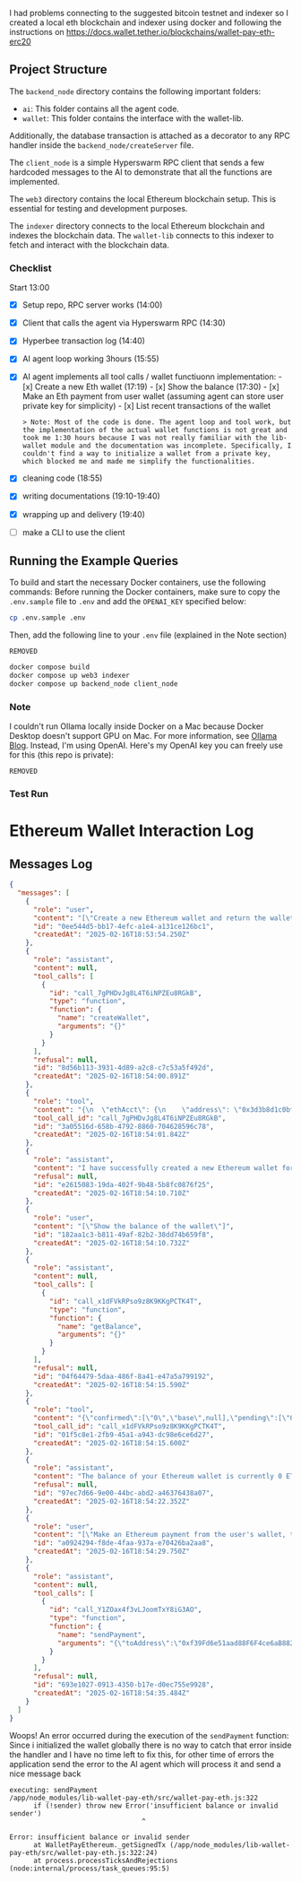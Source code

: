 I had problems connecting to the suggested bitcoin testnet and indexer so I created a local eth blockchain and indexer using docker and following the instructions on https://docs.wallet.tether.io/blockchains/wallet-pay-eth-erc20

## Project Structure

The `backend_node` directory contains the following important folders:

- `ai`: This folder contains all the agent code.
- `wallet`: This folder contains the interface with the wallet-lib.

Additionally, the database transaction is attached as a decorator to any RPC handler inside the `backend_node/createServer` file.

The `client_node` is a simple Hyperswarm RPC client that sends a few hardcoded messages to the AI to demonstrate that all the functions are implemented.

The `web3` directory contains the local Ethereum blockchain setup. This is essential for testing and development purposes.

The `indexer` directory connects to the local Ethereum blockchain and indexes the blockchain data. The `wallet-lib` connects to this indexer to fetch and interact with the blockchain data.

### Checklist

Start 13:00

- [x] Setup repo, RPC server works (14:00)
- [x] Client that calls the agent via Hyperswarm RPC (14:30)
- [x] Hyperbee transaction log (14:40)
- [x] AI agent loop working 3hours (15:55)
- [x] AI agent implements all tool calls / wallet functiuonn implementation:
      - [x] Create a new Eth wallet (17:19)
      - [x] Show the balance (17:30)
      - [x] Make an Eth payment from user wallet (assuming agent can store user private key for simplicity)
      - [x] List recent transactions of the wallet

      > Note: Most of the code is done. The agent loop and tool work, but the implementation of the actual wallet functions is not great and took me 1:30 hours because I was not really familiar with the lib-wallet module and the documentation was incomplete. Specifically, I couldn't find a way to initialize a wallet from a private key, which blocked me and made me simplify the functionalities.
- [x] cleaning code (18:55)
- [x] writing documentations (19:10-19:40)
- [x] wrapping up and delivery (19:40)

- [ ] make a CLI to use the client

## Running the Example Queries

To build and start the necessary Docker containers, use the following commands:
Before running the Docker containers, make sure to copy the `.env.sample` file to `.env` and add the `OPENAI_KEY` specified below:

```sh
cp .env.sample .env
```

Then, add the following line to your `.env` file (explained in the Note section)

```
REMOVED
```

```sh
docker compose build
docker compose up web3 indexer
docker compose up backend_node client_node
```

### Note

I couldn't run Ollama locally inside Docker on a Mac because Docker Desktop doesn't support GPU on Mac. For more information, see [Ollama Blog](https://ollama.com/blog/ollama-is-now-available-as-an-official-docker-image).
Instead, I'm using OpenAI. Here's my OpenAI key you can freely use for this (this repo is private):

```
REMOVED
```

### Test Run

# Ethereum Wallet Interaction Log

## Messages Log

```json
{
  "messages": [
    {
      "role": "user",
      "content": "[\"Create a new Ethereum wallet and return the wallet info\"]",
      "id": "0ee544d5-bb17-4efc-a1e4-a131ce126bc1",
      "createdAt": "2025-02-16T18:53:54.250Z"
    },
    {
      "role": "assistant",
      "content": null,
      "tool_calls": [
        {
          "id": "call_7gPHDvJg8L4T6iNPZEu8RGkB",
          "type": "function",
          "function": {
            "name": "createWallet",
            "arguments": "{}"
          }
        }
      ],
      "refusal": null,
      "id": "8d56b113-3931-4d89-a2c8-c7c53a5f492d",
      "createdAt": "2025-02-16T18:54:00.891Z"
    },
    {
      "role": "tool",
      "content": "{\n  \"ethAcct\": {\n    \"address\": \"0x3d3b8d1c0bfc8279eeba8efa5de66e4407da2594\",\n    \"publicKey\": \"0xbfa3deb373e1a4d5fbff5e4ab980ae1aa57b6a8e2a1021792d6c8553ec27a6b78ad46e157d7663dad6c87d8a62efc5f5ab2906490384046a10027d2e0294e5c7\",\n    \"privateKey\": \"0xee99923536c9f6ff0eb3e89f56a350dfe17fb541be88ae7585b2cd7a9bac560f\",\n    \"path\": \"m/44'/60'/0'/0/14\"\n  }\n}",
      "tool_call_id": "call_7gPHDvJg8L4T6iNPZEu8RGkB",
      "id": "3a05516d-658b-4792-8860-704628596c78",
      "createdAt": "2025-02-16T18:54:01.842Z"
    },
    {
      "role": "assistant",
      "content": "I have successfully created a new Ethereum wallet for you. Here is the wallet information:\n\n- Address: 0x3d3b8d1c0bfc8279eeba8efa5de66e4407da2594\n- Public Key: 0xbfa3deb373e1a4d5fbff5e4ab980ae1aa57b6a8e2a1021792d6c8553ec27a6b78ad46e157d7663dad6c87d8a62efc5f5ab2906490384046a10027d2e0294e5c7\n- Private Key: 0xee99923536c9f6ff0eb3e89f56a350dfe17fb541be88ae7585b2cd7a9bac560f\n- Path: m/44'/60'/0'/0/14\n\nLet me know if you need any further assistance with your new wallet.",
      "refusal": null,
      "id": "e2615083-19da-402f-9b48-5b8fc0876f25",
      "createdAt": "2025-02-16T18:54:10.710Z"
    },
    {
      "role": "user",
      "content": "[\"Show the balance of the wallet\"]",
      "id": "182aa1c3-b811-49af-82b2-38dd74b659f8",
      "createdAt": "2025-02-16T18:54:10.732Z"
    },
    {
      "role": "assistant",
      "content": null,
      "tool_calls": [
        {
          "id": "call_x1dFVkRPso9z8K9KKgPCTK4T",
          "type": "function",
          "function": {
            "name": "getBalance",
            "arguments": "{}"
          }
        }
      ],
      "refusal": null,
      "id": "04f64479-5daa-486f-8a41-e47a5a799192",
      "createdAt": "2025-02-16T18:54:15.590Z"
    },
    {
      "role": "tool",
      "content": "{\"confirmed\":[\"0\",\"base\",null],\"pending\":[\"0\",\"main\",null],\"mempool\":[\"0\",\"main\",null],\"consolidated\":[\"0\",\"base\",null]}",
      "tool_call_id": "call_x1dFVkRPso9z8K9KKgPCTK4T",
      "id": "01f5c8e1-2fb9-45a1-a943-dc98e6ce6d27",
      "createdAt": "2025-02-16T18:54:15.600Z"
    },
    {
      "role": "assistant",
      "content": "The balance of your Ethereum wallet is currently 0 ETH. If you have any other requests or need assistance with anything else, feel free to let me know.",
      "refusal": null,
      "id": "97ec7d66-9e00-44bc-abd2-a46376438a07",
      "createdAt": "2025-02-16T18:54:22.352Z"
    },
    {
      "role": "user",
      "content": "[\"Make an Ethereum payment from the user's wallet, to 0xf39Fd6e51aad88F6F4ce6aB8827279cffFb92266 of amount 1 ETH\"]",
      "id": "a0924294-f8de-4faa-937a-e70426ba2aa8",
      "createdAt": "2025-02-16T18:54:29.750Z"
    },
    {
      "role": "assistant",
      "content": null,
      "tool_calls": [
        {
          "id": "call_Y1ZOax4f3vLJoomTxY8iG3AO",
          "type": "function",
          "function": {
            "name": "sendPayment",
            "arguments": "{\"toAddress\":\"0xf39Fd6e51aad88F6F4ce6aB8827279cffFb92266\",\"amount\":1}"
          }
        }
      ],
      "refusal": null,
      "id": "693e1027-0913-4350-b17e-d0ec755e9928",
      "createdAt": "2025-02-16T18:54:35.484Z"
    }
  ]
}
```

Woops! An error occurred during the execution of the `sendPayment` function:
Since i initialized the wallet globally there is no way to catch that error inside the handler and I have no time left to fix this, for other time of errors the application send the error to the AI agent which will process it and send a nice message back

```
executing: sendPayment
/app/node_modules/lib-wallet-pay-eth/src/wallet-pay-eth.js:322
      if (!sender) throw new Error('insufficient balance or invalid sender')
                                 ^

Error: insufficient balance or invalid sender
      at WalletPayEthereum._getSignedTx (/app/node_modules/lib-wallet-pay-eth/src/wallet-pay-eth.js:322:24)
      at process.processTicksAndRejections (node:internal/process/task_queues:95:5)
```
